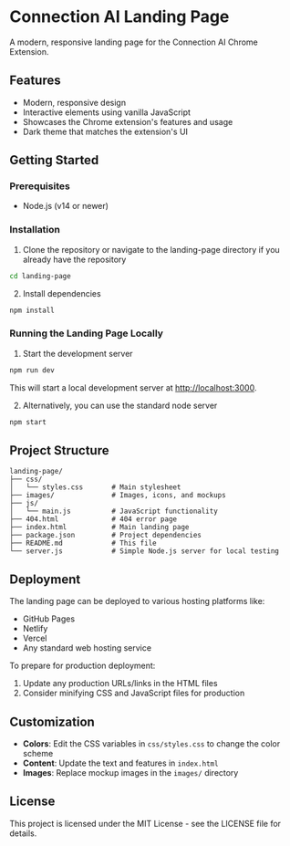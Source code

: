 # Connection AI Landing Page

A modern, responsive landing page for the Connection AI Chrome Extension.

## Features

- Modern, responsive design
- Interactive elements using vanilla JavaScript
- Showcases the Chrome extension's features and usage
- Dark theme that matches the extension's UI

## Getting Started

### Prerequisites

- Node.js (v14 or newer)

### Installation

1. Clone the repository or navigate to the landing-page directory if you already have the repository

```bash
cd landing-page
```

2. Install dependencies

```bash
npm install
```

### Running the Landing Page Locally

1. Start the development server

```bash
npm run dev
```

This will start a local development server at [http://localhost:3000](http://localhost:3000).

2. Alternatively, you can use the standard node server

```bash
npm start
```

## Project Structure

```
landing-page/
├── css/
│   └── styles.css       # Main stylesheet
├── images/              # Images, icons, and mockups
├── js/
│   └── main.js          # JavaScript functionality
├── 404.html             # 404 error page
├── index.html           # Main landing page
├── package.json         # Project dependencies
├── README.md            # This file
└── server.js            # Simple Node.js server for local testing
```

## Deployment

The landing page can be deployed to various hosting platforms like:

- GitHub Pages
- Netlify
- Vercel
- Any standard web hosting service

To prepare for production deployment:

1. Update any production URLs/links in the HTML files
2. Consider minifying CSS and JavaScript files for production

## Customization

- **Colors**: Edit the CSS variables in `css/styles.css` to change the color scheme
- **Content**: Update the text and features in `index.html`
- **Images**: Replace mockup images in the `images/` directory

## License

This project is licensed under the MIT License - see the LICENSE file for details. 